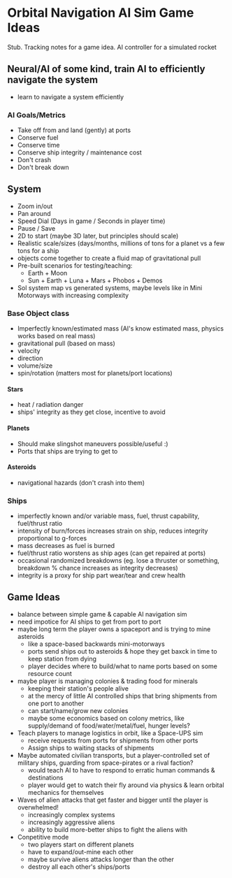 # Orbital Navigation AI Sim Game Ideas

Stub. Tracking notes for a game idea. AI controller for a simulated rocket

## Neural/AI of some kind, train AI to efficiently navigate the system

- learn to navigate a system efficiently

### AI Goals/Metrics

- Take off from and land (gently) at ports
- Conserve fuel
- Conserve time
- Conserve ship integrity / maintenance cost
- Don't crash
- Don't break down

## System

- Zoom in/out
- Pan around
- Speed Dial (Days in game / Seconds in player time)
- Pause / Save
- 2D to start (maybe 3D later, but principles should scale)
- Realistic scale/sizes (days/months, millions of tons for a planet vs a few tons for a ship
- objects come together to create a fluid map of gravitational pull
- Pre-built scenarios for testing/teaching:
  - Earth + Moon
  - Sun + Earth + Luna + Mars + Phobos + Demos
- Sol system map vs generated systems, maybe levels like in Mini Motorways with increasing complexity

### Base Object class

- Imperfectly known/estimated mass (AI's know estimated mass, physics works based on real mass)
- gravitational pull (based on mass)
- velocity
- direction
- volume/size
- spin/rotation (matters most for planets/port locations)

#### Stars

- heat / radiation danger
- ships' integrity as they get close, incentive to avoid

#### Planets

- Should make slingshot maneuvers possible/useful :)
- Ports that ships are trying to get to

#### Asteroids

- navigational hazards (don't crash into them)

### Ships

- imperfectly known and/or variable mass, fuel, thrust capability, fuel/thrust ratio
- intensity of burn/forces increases strain on ship, reduces integrity proportional to g-forces
- mass decreases as fuel is burned
- fuel/thrust ratio worstens as ship ages (can get repaired at ports)
- occasional randomized breakdowns (eg. lose a thruster or something, breakdown % chance increases as integrity decreases)
- integrity is a proxy for ship part wear/tear and crew health

## Game Ideas

- balance between simple game & capable AI navigation sim
- need impotice for AI ships to get from port to port
- maybe long term the player owns a spaceport and is trying to mine asteroids
  - like a space-based backwards mini-motorways
  - ports send ships out to asteroids & hope they get baxck in time to keep station from dying
  - player decides where to build/what to name ports based on some resource count
- maybe player is managing colonies & trading food for minerals
  - keeping their station's people alive
  - at the mercy of little AI controlled ships that bring shipments from one port to another
  - can start/name/grow new colonies
  - maybe some economics based on colony metrics, like supply/demand of food/water/metal/fuel, hunger levels?
- Teach players to manage logistics in orbit, like a Space-UPS sim
  - receive requests from ports for shipments from other ports
  - Assign ships to waiting stacks of shipments
- Maybe automated civilian transports, but a player-controlled set of military ships, guarding from space-pirates or a rival faction?
  - would teach AI to have to respond to erratic human commands & destinations
  - player would get to watch their fly around via physics & learn orbital mechanics for themselves
- Waves of alien attacks that get faster and bigger until the player is overwhelmed!
  - increasingly complex systems
  - increasingly aggressive aliens
  - ability to build more-better ships to fight the aliens with
- Conpetitive mode
  - two players start on different planets
  - have to expand/out-mine each other
  - maybe survive aliens attacks longer than the other
  - destroy all each other's ships/ports
